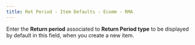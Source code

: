 ```yaml
---
title: Ret Period - Item Defaults - Ecomm - RMA
---
```



Enter the **Return period** associated  to **Return Period type** to be displayed  by default in this field, when you create a new item.
